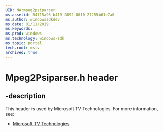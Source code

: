 ```yaml
---
UID: NA:mpeg2psiparser
ms.assetid: 54715a95-b419-3892-8010-27255b61e7a0
ms.author: windowssdkdev
ms.date: 01/11/2019
ms.keywords: 
ms.prod: windows
ms.technology: windows-sdk
ms.topic: portal
tech.root: mstv
archived: true
---
```


# Mpeg2Psiparser.h header


## -description


This header is used by Microsoft TV Technologies. For more information, see:

- [Microsoft TV Technologies](../_mstv)
